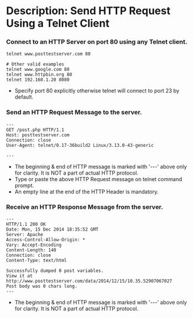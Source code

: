 # Description: Send HTTP Request Using a Telnet Client

### Connect to an HTTP Server on port 80 using any Telnet client.
```
telnet www.posttestserver.com 80

# Other valid examples
telnet www.google.com 80
telnet www.httpbin.org 80
telnet 192.168.1.20 8080
```
- Specify port 80 explicitly otherwise telnet will connect to port 23 by default.

### Send an HTTP Request Message to the server.
```
---
GET /post.php HTTP/1.1
Host: posttestserver.com
Connection: close
User-Agent: telnet/0.17-36build2 Linux/3.13.0-43-generic

---
```
- The beginning & end of HTTP message is marked with '---' above only for clarity. It is NOT a part of actual HTTP protocol.
- Type or paste the above HTTP Request message on telnet command prompt.
- An empty line at the end of the HTTP Header is mandatory.

### Receive an HTTP Response Message from the server.
```
---
HTTP/1.1 200 OK
Date: Mon, 15 Dec 2014 18:35:52 GMT
Server: Apache
Access-Control-Allow-Origin: *
Vary: Accept-Encoding
Content-Length: 140
Connection: close
Content-Type: text/html

Successfully dumped 0 post variables.
View it at http://www.posttestserver.com/data/2014/12/15/10.35.52907067027
Post body was 0 chars long.
---
```
- The beginning & end of HTTP message is marked with '---' above only for clarity. It is NOT a part of actual HTTP protocol.
